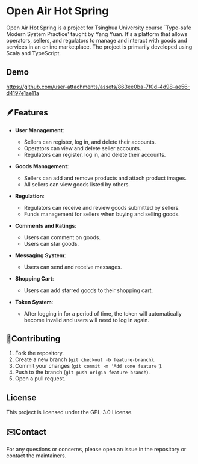 # Open Air Hot Spring

Open Air Hot Spring is a project for Tsinghua University course `Type-safe Modern System Practice' taught by Yang Yuan. It's a platform that allows operators, sellers, and regulators to manage and interact with goods and services in an online marketplace. The project is primarily developed using Scala and TypeScript.

## Demo

https://github.com/user-attachments/assets/863ee0ba-7f0d-4d98-ae56-d4197e1ae11a


## :feather:Features

- **User Management**:
    - Sellers can register, log in, and delete their accounts.
    - Operators can view and delete seller accounts.
    - Regulators can register, log in, and delete their accounts.

- **Goods Management**:
    - Sellers can add and remove products and attach product images.
    - All sellers can view goods listed by others.

- **Regulation**:
    - Regulators can receive and review goods submitted by sellers.
    - Funds management for sellers when buying and selling goods.

- **Comments and Ratings**:
    - Users can comment on goods.
    - Users can star goods.

- **Messaging System**:
    - Users can send and receive messages.

- **Shopping Cart**:
    - Users can add starred goods to their shopping cart.

- **Token System**:
    - After logging in for a period of time, the token will automatically become invalid and users will need to log in again.

## :hugs:Contributing

1. Fork the repository.
2. Create a new branch (`git checkout -b feature-branch`).
3. Commit your changes (`git commit -m 'Add some feature'`).
4. Push to the branch (`git push origin feature-branch`).
5. Open a pull request.

## License

This project is licensed under the GPL-3.0 License.

## :envelope:Contact

For any questions or concerns, please open an issue in the repository or contact the maintainers.


